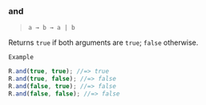 ### and

> `a → b → a | b`

Returns `true` if both arguments are `true`; `false` otherwise.

`Example`

```js
R.and(true, true); //=> true
R.and(true, false); //=> false
R.and(false, true); //=> false
R.and(false, false); //=> false
```
